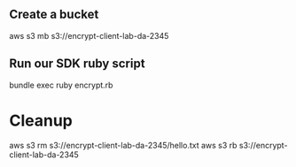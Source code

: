 ## Create a bucket

aws s3 mb s3://encrypt-client-lab-da-2345

## Run our SDK ruby script

bundle exec ruby encrypt.rb

# Cleanup

aws s3 rm s3://encrypt-client-lab-da-2345/hello.txt
aws s3 rb s3://encrypt-client-lab-da-2345